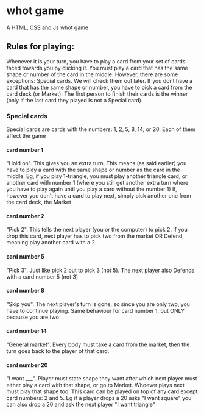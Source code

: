 # whot game

A HTML, CSS and Js whot game

## Rules for playing:

Whenever it is your turn, you have to play a card from your set of cards faced towards you by clicking it.
You must play a card that has the same shape or number of the card in the middle. However, there are some exceptions: Special cards. We will check them out later.
If you dont have a card that has the same shape or number, you have to pick a card from the card deck (or Market). The first person to finish their cards is the winner (only if the last card they played is not a Special card).

### Special cards
Special cards are cards with the numbers: 1, 2, 5, 8, 14, or 20. Each of them affect the game

#### card number 1
"Hold on". This gives you an extra turn. This means (as said earlier) you have to play a card with the same shape or number as the card in the middle. Eg, if you play 1-triangle, you must play another triangle card, or another card with number 1 (where you still get another extra turn where you have to play again until you play a card without the number 1)
If, however you don't have a card to play next, simply pick another one from the card deck, the Market

#### card number 2
"Pick 2". This tells the next player (you or the computer) to pick 2. If you drop this card, next player has to pick two from the market OR Defend, meaning play another card with a 2

#### card number 5
"Pick 3". Just like pick 2 but to pick 3 (not 5). The next player also Defends with a card number 5 (not 3)

#### card number 8
"Skip you". The next player's turn is gone, so since you are only two, you have to continue playing. Same behaviour for card number 1, but ONLY because you are two

#### card number 14
"General market". Every body must take a card from the market, then the turn goes back to the player of that card.

#### card number 20
"I want ___". Player must state shape they want after which next player must either play a card with that shape, or go to Market. Whoever plays next must play that shape too. This card can be played on top of any card except card numbers: 2 and 5. Eg if a player drops a 20 asks "I want square" you can also drop a 20 and ask the next player "I want triangle"



